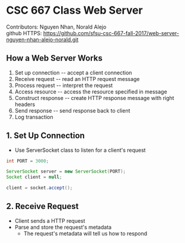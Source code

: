 # CSC 667 Class Web Server

Contributors: Nguyen Nhan, Norald Alejo  
github HTTPS: https://github.com/sfsu-csc-667-fall-2017/web-server-nguyen-nhan-alejo-norald.git

## How a Web Server Works

1. Set up connection -- accept a client connection
2. Receive request -- read an HTTP request message
3. Process request -- interpret the request
4. Access resource  -- access the resource specified in message
5. Construct response -- create HTTP response message with right headers
6. Send response  -- send response back to client
7. Log transaction 

## 1. Set Up Connection

* Use ServerSocket class to listen for a client's request

```java
int PORT = 3000;

ServerSocket server = new ServerSocket(PORT);
Socket client = null;

client = socket.accept();
```

## 2. Receive Request

* Client sends a HTTP request
* Parse and store the request's metadata
  * The request's metadata will tell us how to respond 
